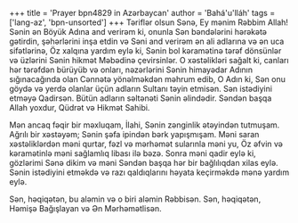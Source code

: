 +++
title = 'Prayer bpn4829 in Azərbaycan'
author = 'Bahá'u'lláh'
tags = ['lang-az', 'bpn-unsorted']
+++
Təriflər olsun Sənə, Ey mənim Rəbbim Allah! Sənin ən Böyük Adına and verirəm ki, onunla Sən bəndələrini hərəkətə gətirdin, şəhərlərini inşa etdin və Səni and verirəm ən ali adlarına və ən uca sifətlərinə, Öz xalqına yardım eylə ki, Sənin bol kəramətinə tərəf dönsünlər və üzlərini Sənin hikmət Məbədinə çevirsinlər. O xəstəlikləri sağalt ki, canları hər tərəfdən bürüyüb və onları, nəzərlərini Sənin himayədar Adının sığınacağında olan Cənnətə yönəlməkdən məhrum edib, O Adın ki, Sən onu göydə və yerdə olanlar üçün adların Sultanı təyin etmisən. Sən istədiyini etməyə Qadirsən. Bütün adların səltənəti Sənin əlindədir. Səndən başqa Allah yoxdur, Qüdrət və Hikmət Sahibi.

Mən ancaq fəqir bir məxluqam, İlahi, Sənin zənginlik ətəyindən tutmuşam. Ağrılı bir xəstəyəm; Sənin şəfa ipindən bərk yapışmışam. Məni saran xəstəliklərdən məni qurtar, fəzl və mərhəmət sularınla məni yu, Öz əfvin və kəramətinlə məni sağlamlıq libası ilə bəzə. Sonra məni qadir eylə ki, gözlərimi Sənə dikim və məni Səndən başqa hər bir bağlılıqdan xilas eylə. Sənin istədiyini etməkdə və razı qaldıqlarını həyata keçirməkdə mənə yardım eylə.

Sən, həqiqətən, bu aləmin və o biri aləmin Rəbbisən. Sən, həqiqətən, Həmişə Bağışlayan və Ən Mərhəmətlisən.
